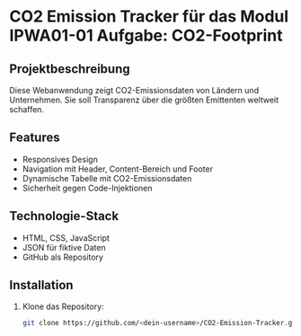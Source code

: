 
# CO2 Emission Tracker für das Modul IPWA01-01 Aufgabe: CO2-Footprint

## Projektbeschreibung
Diese Webanwendung zeigt CO2-Emissionsdaten von Ländern und Unternehmen. Sie soll Transparenz über die größten Emittenten weltweit schaffen.

## Features
- Responsives Design
- Navigation mit Header, Content-Bereich und Footer
- Dynamische Tabelle mit CO2-Emissionsdaten
- Sicherheit gegen Code-Injektionen

## Technologie-Stack
- HTML, CSS, JavaScript
- JSON für fiktive Daten
- GitHub als Repository

## Installation
1. Klone das Repository:
   ```bash
   git clone https://github.com/<dein-username>/CO2-Emission-Tracker.git
